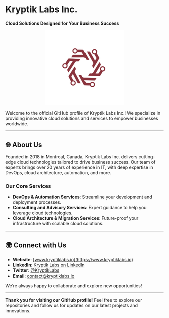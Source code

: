 # Kryptik Labs Inc.

**Cloud Solutions Designed for Your Business Success**

<div align="center">
	<img src="./Kryptik-Labs_Icone_RGB.png" alt="Kryptik Labs Logo" width="50%">
</div>

Welcome to the official GitHub profile of Kryptik Labs Inc.! We specialize in providing innovative cloud solutions and services to empower businesses worldwide.

---

## 🌐 About Us

Founded in 2018 in Montreal, Canada, Kryptik Labs Inc. delivers cutting-edge cloud technologies tailored to drive business success. Our team of experts brings over 20 years of experience in IT, with deep expertise in DevOps, cloud architecture, automation, and more.

### Our Core Services
- **DevOps & Automation Services**: Streamline your development and deployment processes.
- **Consulting and Advisory Services**: Expert guidance to help you leverage cloud technologies.
- **Cloud Architecture & Migration Services**: Future-proof your infrastructure with scalable cloud solutions.

---

## 🌍 Connect with Us

- **Website**: [www.kryptiklabs.io](https://www.kryptiklabs.io)
- **LinkedIn**: [Kryptik Labs on LinkedIn](https://www.linkedin.com/company/kryptiklabs)
- **Twitter**: [@KryptikLabs](https://twitter.com/KryptikLabs)
- **Email**: [contact@kryptiklabs.io](mailto:contact@kryptiklabs.io)

We’re always happy to collaborate and explore new opportunities!

---

**Thank you for visiting our GitHub profile!** Feel free to explore our repositories and follow us for updates on our latest projects and innovations.
